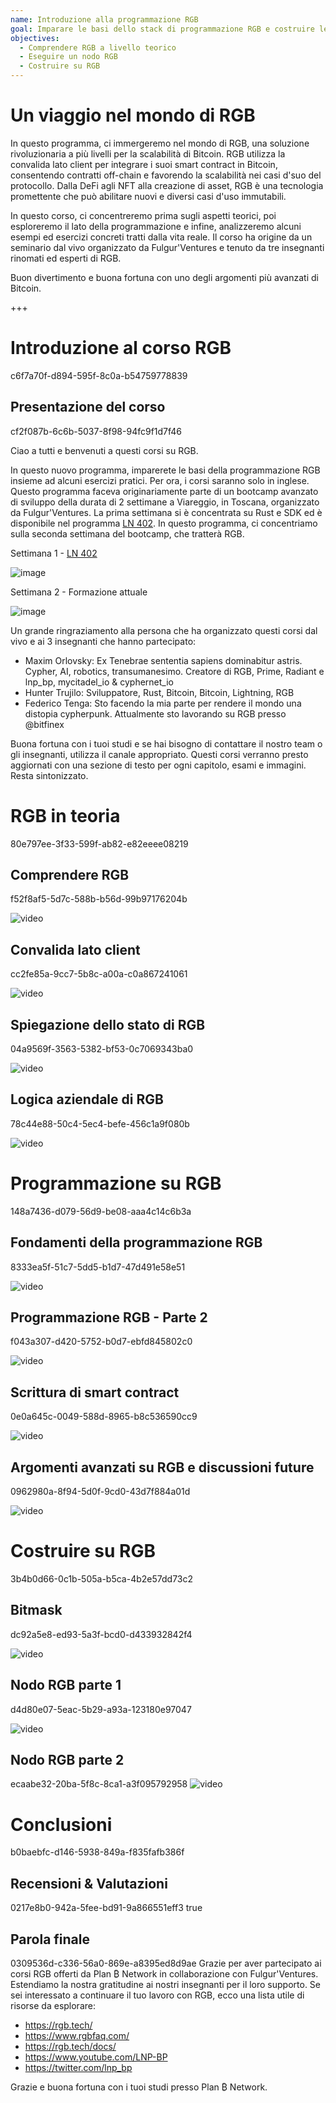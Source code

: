 ```yaml
---
name: Introduzione alla programmazione RGB
goal: Imparare le basi dello stack di programmazione RGB e costruire le tue prime applicazioni RGB
objectives:
  - Comprendere RGB a livello teorico
  - Eseguire un nodo RGB
  - Costruire su RGB
---
```


# Un viaggio nel mondo di RGB

In questo programma, ci immergeremo nel mondo di RGB, una soluzione rivoluzionaria a più livelli per la scalabilità di Bitcoin. RGB utilizza la convalida lato client per integrare i suoi smart contract in Bitcoin, consentendo contratti off-chain e favorendo la scalabilità nei casi d'suo del protocollo. Dalla DeFi agli NFT alla creazione di asset, RGB è una tecnologia promettente che può abilitare nuovi e diversi casi d'uso immutabili.

In questo corso, ci concentreremo prima sugli aspetti teorici, poi esploreremo il lato della programmazione e infine, analizzeremo alcuni esempi ed esercizi concreti tratti dalla vita reale. Il corso ha origine da un seminario dal vivo organizzato da Fulgur'Ventures e tenuto da tre insegnanti rinomati ed esperti di RGB.

Buon divertimento e buona fortuna con uno degli argomenti più avanzati di Bitcoin.

+++

# Introduzione al corso RGB
<partId>c6f7a70f-d894-595f-8c0a-b54759778839</partId>

## Presentazione del corso
<chapterId>cf2f087b-6c6b-5037-8f98-94fc9f1d7f46</chapterId>

Ciao a tutti e benvenuti a questi corsi su RGB.

In questo nuovo programma, imparerete le basi della programmazione RGB insieme ad alcuni esercizi pratici. Per ora, i corsi saranno solo in inglese. Questo programma faceva originariamente parte di un bootcamp avanzato di sviluppo della durata di 2 settimane a Viareggio, in Toscana, organizzato da Fulgur'Ventures. La prima settimana si è concentrata su Rust e SDK ed è disponibile nel programma [LN 402](https://planb.network/courses/ln402). In questo programma, ci concentriamo sulla seconda settimana del bootcamp, che tratterà RGB.

Settimana 1 - [LN 402](https://planb.network/courses/ln402)

![image](assets/image/1.webp)

Settimana 2 - Formazione attuale

![image](assets/image/2.webp)

Un grande ringraziamento alla persona che ha organizzato questi corsi dal vivo e ai 3 insegnanti che hanno partecipato:

- Maxim Orlovsky: Ex Tenebrae sententia sapiens dominabitur astris. Cypher, AI, robotics, transumanesimo. Creatore di RGB, Prime, Radiant e lnp_bp, mycitadel_io & cyphernet_io
- Hunter Trujilo: Sviluppatore, Rust, Bitcoin, Bitcoin, Lightning, RGB
- Federico Tenga: Sto facendo la mia parte per rendere il mondo una distopia cypherpunk. Attualmente sto lavorando su RGB presso @bitfinex

Buona fortuna con i tuoi studi e se hai bisogno di contattare il nostro team o gli insegnanti, utilizza il canale appropriato. Questi corsi verranno presto aggiornati con una sezione di testo per ogni capitolo, esami e immagini. Resta sintonizzato.

# RGB in teoria
<partId>80e797ee-3f33-599f-ab82-e82eeee08219</partId>

## Comprendere RGB
<chapterId>f52f8af5-5d7c-588b-b56d-99b97176204b</chapterId>

![video](https://youtu.be/AF2XbifPGXM)

## Convalida lato client
<chapterId>cc2fe85a-9cc7-5b8c-a00a-c0a867241061</chapterId>

![video](https://youtu.be/FS6PDprWl5Q)

## Spiegazione dello stato di RGB
<chapterId>04a9569f-3563-5382-bf53-0c7069343ba0</chapterId>

![video](https://youtu.be/tmAVdyXGmj4)

## Logica aziendale di RGB
<chapterId>78c44e88-50c4-5ec4-befe-456c1a9f080b</chapterId>

![video](https://youtu.be/lUTjeuM0oTA)

# Programmazione su RGB
<partId>148a7436-d079-56d9-be08-aaa4c14c6b3a</partId>

## Fondamenti della programmazione RGB
<chapterId>8333ea5f-51c7-5dd5-b1d7-47d491e58e51</chapterId>

![video](https://youtu.be/Uo1UoxiImsI)

## Programmazione RGB - Parte 2
<chapterId>f043a307-d420-5752-b0d7-ebfd845802c0</chapterId>

![video](https://youtu.be/sVoKIi-1XbY)

## Scrittura di smart contract
<chapterId>0e0a645c-0049-588d-8965-b8c536590cc9</chapterId>

![video](https://youtu.be/GRwS-NvWF3I)

## Argomenti avanzati su RGB e discussioni future
<chapterId>0962980a-8f94-5d0f-9cd0-43d7f884a01d</chapterId>

![video](https://youtu.be/mqCupTlDbA0)

# Costruire su RGB
<partId>3b4b0d66-0c1b-505a-b5ca-4b2e57dd73c2</partId>

## Bitmask
<chapterId>dc92a5e8-ed93-5a3f-bcd0-d433932842f4</chapterId>

![video](https://youtu.be/nbUtV8GOR_U)

## Nodo RGB parte 1
<chapterId>d4d80e07-5eac-5b29-a93a-123180e97047</chapterId>

![video](https://youtu.be/5iAhsgCSL3U)

## Nodo RGB parte 2
<chapterId>ecaabe32-20ba-5f8c-8ca1-a3f095792958</chapterId>
![video](https://youtu.be/piQQH4Q2nr0)

# Conclusioni
<partId>b0baebfc-d146-5938-849a-f835fafb386f</partId>



## Recensioni & Valutazioni
<chapterId>0217e8b0-942a-5fee-bd91-9a866551eff3</chapterId>
<isCourseReview>true</isCourseReview>

## Parola finale
<chapterId>0309536d-c336-56a0-869e-a8395ed8d9ae</chapterId>
Grazie per aver partecipato ai corsi RGB offerti da Plan ₿ Network in collaborazione con Fulgur'Ventures. Estendiamo la nostra gratitudine ai nostri insegnanti per il loro supporto. Se sei interessato a continuare il tuo lavoro con RGB, ecco una lista utile di risorse da esplorare:

- https://rgb.tech/
- https://www.rgbfaq.com/
- https://rgb.tech/docs/
- https://www.youtube.com/LNP-BP
- https://twitter.com/lnp_bp

Grazie e buona fortuna con i tuoi studi presso Plan ₿ Network.
